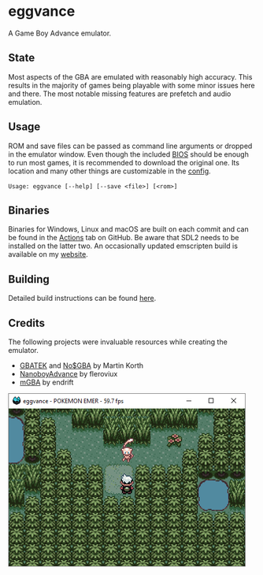 # eggvance
A Game Boy Advance emulator.

## State
Most aspects of the GBA are emulated with reasonably high accuracy. This results in the majority of games being playable with some minor issues here and there. The most notable missing features are prefetch and audio emulation.

## Usage
ROM and save files can be passed as command line arguments or dropped in the emulator window. Even though the included [BIOS](https://github.com/Nebuleon/ReGBA/tree/master/bios) should be enough to run most games, it is recommended to download the original one. Its location and many other things are customizable in the [config](eggvance/eggvance.ini).

```
Usage: eggvance [--help] [--save <file>] [<rom>]
```

## Binaries
Binaries for Windows, Linux and macOS are built on each commit and can be found in the [Actions](https://github.com/jsmolka/eggvance/actions) tab on GitHub. Be aware that SDL2 needs to be installed on the latter two. An occasionally updated emscripten build is available on my [website](https://smolka.dev/eggvance/wasm).

## Building
Detailed build instructions can be found [here](BUILDING.md).

## Credits
The following projects were invaluable resources while creating the emulator.
- [GBATEK](https://problemkaputt.de/gbatek.htm) and [No$GBA](https://problemkaputt.de/gba.htm) by Martin Korth
- [NanoboyAdvance](https://github.com/fleroviux/NanoboyAdvance) by fleroviux
- [mGBA](https://github.com/mgba-emu/mgba) by endrift

![mew](media/emerald_lcd.png)

